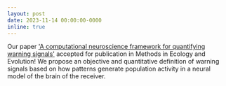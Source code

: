 ```yaml
---
layout: post
date: 2023-11-14 00:00:00-0000
inline: true
---
```


Our paper ['A computational neuroscience framework for quantifying warning signals'](https://www.dropbox.com/scl/fi/44uahval7rnvd5w3pxivr/quantifying-warning-signals-Methods-Eco-Evo-2023-revision-2-ms-anonym-unanonymised.pdf?rlkey=hsmgrk74mdck9laddlu22etah&dl=0)
accepted for publication in Methods in Ecology and Evolution! We propose an objective and quantitative definition of warning signals
based on how patterns generate population activity in a neural model of the brain of the receiver.
